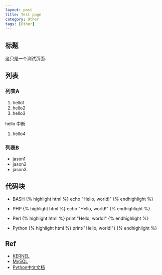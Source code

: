 ```yaml
---
layout: post
title: Test page
category: Other
tags: [Other]
---
```


## 标题
这只是一个测试页面.

## 列表
### 列表A

1. hello1
1. hello2
1. hello3

hello 中断

1. hello4

### 列表B
* jason1
* jason2
* jason3

## 代码块

* BASH
{% highlight html %}
    echo "Hello, world!"
{% endhighlight %}

* PHP
{% highlight html %}
    echo "Hello, world!"
{% endhighlight %}

* Perl
{% highlight html %}
    print "Hello, world!"
{% endhighlight %}

* Python
{% highlight html %}
    print("Hello, world!")
{% endhighlight %}


## Ref
- [KERNEL](https://www.kernel.org/)
- [MySQL](http://www.mysql.com/)
- [Python中文文档](http://python.usyiyi.cn/)


